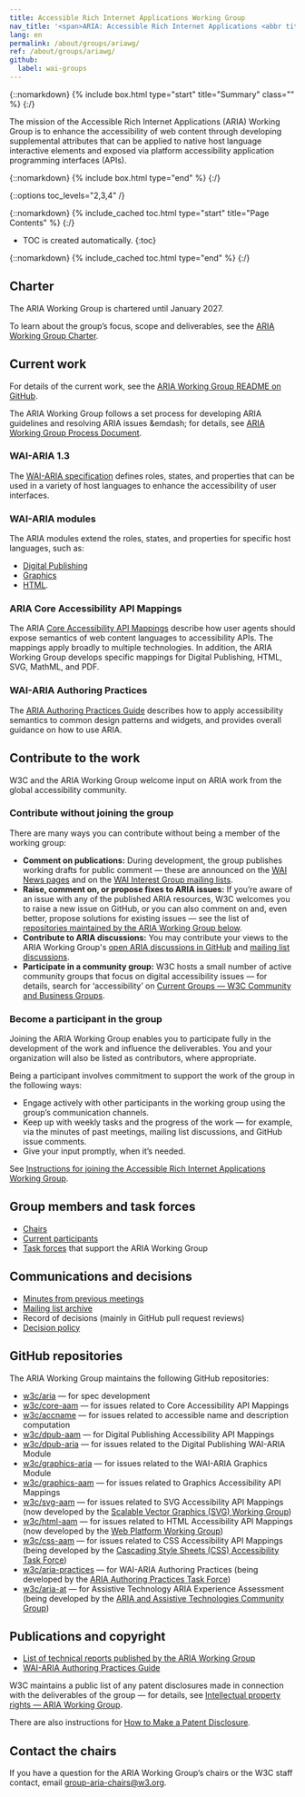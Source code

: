 ```yaml
---
title: Accessible Rich Internet Applications Working Group
nav_title: '<span>ARIA: Accessible Rich Internet Applications <abbr title="Working Group">WG</abbr></span>'
lang: en
permalink: /about/groups/ariawg/
ref: /about/groups/ariawg/
github:
  label: wai-groups
---
```


{::nomarkdown}
{% include box.html type="start" title="Summary" class="" %}
{:/}

The mission of the Accessible Rich Internet Applications (ARIA) Working Group is to enhance the accessibility of web content through developing supplemental attributes that can be applied to native host language interactive elements and exposed via platform accessibility application programming interfaces (APIs).

{::nomarkdown}
{% include box.html type="end" %}
{:/}

{::options toc_levels="2,3,4" /}

{::nomarkdown}
{% include_cached toc.html type="start" title="Page Contents" %}
{:/}

-   TOC is created automatically.
{:toc}

{::nomarkdown}
{% include_cached toc.html type="end" %}
{:/}

## Charter

The ARIA Working Group is chartered until January 2027.

To learn about the group’s focus, scope and deliverables, see the [ARIA Working Group Charter](https://www.w3.org/2025/01/aria-charter).

## Current work 

For details of the current work, see the [ARIA Working Group README on GitHub](https://www.github.com/w3c/aria/).

The ARIA Working Group follows a set process for developing ARIA guidelines and resolving ARIA issues &emdash; for details, see [ARIA Working Group Process Document](https://github.com/w3c/aria/blob/main/documentation/process.md).

### WAI-ARIA 1.3

The [WAI-ARIA specification](https://www.w3.org/TR/wai-aria/) defines roles, states, and properties that can be used in a variety of host languages to enhance the accessibility of user interfaces.

### WAI-ARIA modules

The ARIA modules extend the roles, states, and properties for specific host languages, such as:

* [Digital Publishing](https://www.w3.org/TR/dpub-aria-1.1/)
* [Graphics](https://www.w3.org/TR/graphics-aria-1.0/)
* [HTML](https://www.w3.org/TR/html-aria/).

### ARIA Core Accessibility API Mappings

The ARIA [Core Accessibility API Mappings](https://www.w3.org/TR/core-aam-1.2/) describe how user agents should expose semantics of web content languages to accessibility APIs. The mappings apply broadly to multiple technologies. In addition, the ARIA Working Group develops specific mappings for Digital Publishing, HTML, SVG, MathML, and PDF.

### WAI-ARIA Authoring Practices

The [ARIA Authoring Practices Guide](https://www.w3.org/WAI/ARIA/apg/) describes how to apply accessibility semantics to common design patterns and widgets, and provides overall guidance on how to use ARIA.

## Contribute to the work

W3C and the ARIA Working Group welcome input on ARIA work from the global accessibility community.

### Contribute without joining the group

There are many ways you can contribute without being a member of the working group:

* **Comment on publications:** During development, the group publishes working drafts for public comment &mdash; these are announced on the [WAI News pages](/news/) and on the [WAI Interest Group mailing lists](/about/groups/waiig/#mailinglist).
* **Raise, comment on, or propose fixes to ARIA issues:** If you’re aware of an issue with any of the published ARIA resources, W3C welcomes you to raise a new issue on GitHub, or you can also comment on and, even better, propose solutions for existing issues &mdash; see the list of [repositories maintained by the ARIA Working Group below](#github-repositories).
* **Contribute to ARIA discussions:** You may contribute your views to the ARIA Working Group's [open ARIA discussions in GitHub](https://github.com/w3c/aria/discussions) and [mailing list discussions](/about/groups/ariawg/contribute/#mailing-list-discussions).
* **Participate in a community group:** W3C hosts a small number of active community groups that focus on digital accessibility issues &mdash; for details, search for ‘accessibility’ on [Current Groups &mdash; W3C Community and Business Groups](https://www.w3.org/community/groups).

### Become a participant in the group

Joining the ARIA Working Group enables you to participate fully in the development of the work and influence the deliverables. You and your organization will also be listed as contributors, where appropriate.

Being a participant involves commitment to support the work of the group in the following ways:

* Engage actively with other participants in the working group using the group’s communication channels.
* Keep up with weekly tasks and the progress of the work &mdash; for example, via the minutes of past meetings, mailing list discussions, and GitHub issue comments.
* Give your input promptly, when it’s needed.

See [Instructions for joining the Accessible Rich Internet Applications Working Group](https://www.w3.org/groups/wg/aria/instructions/).

## Group members and task forces

* [Chairs](https://www.w3.org/groups/wg/aria/participants/#chairs)
* [Current participants](https://www.w3.org/groups/wg/aria/participants/#participants)
* [Task forces](https://www.w3.org/groups/wg/aria/task-forces/) that support the ARIA Working Group

## Communications and decisions

* [Minutes from previous meetings](https://www.w3.org/WAI/ARIA/minutes)
* [Mailing list archive](https://lists.w3.org/Archives/Public/public-aria/)
* Record of decisions (mainly in GitHub pull request reviews)
* [Decision policy](/about/groups/ariawg/decision-policy/)

## <a name="github-repositories"></a>GitHub repositories

The ARIA Working Group maintains the following GitHub repositories:

- [w3c/aria](https://github.com/w3c/aria/) &mdash; for spec development
- [w3c/core-aam](https://github.com/w3c/core-aam/) &mdash; for issues related to Core Accessibility API Mappings
- [w3c/accname](https://github.com/w3c/accname/) &mdash; for issues related to accessible name and description computation
- [w3c/dpub-aam](https://github.com/w3c/dpub-aam/) &mdash; for Digital Publishing Accessibility API Mappings
- [w3c/dpub-aria](https://github.com/w3c/dpub-aria/) &mdash; for issues related to the Digital Publishing WAI-ARIA Module
- [w3c/graphics-aria](https://github.com/w3c/graphics-aria/) &mdash; for issues related to the WAI-ARIA Graphics Module
- [w3c/graphics-aam](https://github.com/w3c/graphics-aam/) &mdash; for issues related to Graphics Accessibility API Mappings
- [w3c/svg-aam](https://github.com/w3c/svg-aam/) &mdash; for issues related to SVG Accessibility API Mappings (now developed by the [Scalable Vector Graphics (SVG) Working Group](http://www.w3.org/Graphics/SVG/WG/))
- [w3c/html-aam](https://github.com/w3c/html-aam/) &mdash; for issues related to HTML Accessibility API Mappings (now developed by the [Web Platform Working Group](http://www.w3.org/WebPlatform/WG/))
- [w3c/css-aam](https://github.com/w3c/css-aam/) &mdash; for issues related to CSS Accessibility API Mappings (being developed by the [Cascading Style Sheets (CSS) Accessibility Task Force](/about/groups/task-forces/css-a11y/))
- [w3c/aria-practices](https://github.com/w3c/aria-practices/) &mdash; for WAI-ARIA Authoring Practices (being developed by the [ARIA Authoring Practices Task Force](/about/groups/task-forces/practices/))
- [w3c/aria-at](https://github.com/w3c/aria-at/) &mdash; for Assistive Technology ARIA Experience Assessment (being developed by the [ARIA and Assistive Technologies Community Group](https://www.w3.org/community/aria-at/))

## Publications and copyright

* [List of technical reports published by the ARIA Working Group](https://www.w3.org/groups/wg/aria/publications/)
* [WAI-ARIA Authoring Practices Guide](https://www.w3.org/WAI/ARIA/apg/) 

W3C maintains a public list of any patent disclosures made in connection with the deliverables of the group &mdash; for details, see [Intellectual property rights &mdash; ARIA Working Group](https://www.w3.org/groups/wg/aria/ipr/).

There are also instructions for [How to Make a Patent Disclosure](https://www.w3.org/groups/wg/aria/ipr/#discl-howto).


## Contact the chairs

If you have a question for the ARIA Working Group’s chairs or the W3C staff contact, email [group-aria-chairs@w3.org](mailto:group-aria-chairs@w3.org).
